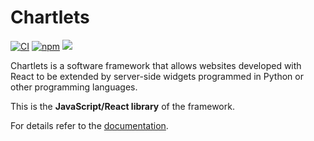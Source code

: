 # Chartlets 

[![CI](https://github.com/bcdev/chartlets/actions/workflows/frontend-ci.yml/badge.svg)](https://github.com/bcdev/chartlets/actions/workflows/frontend-ci.yml)
[![npm](https://badge.fury.io/js/chartlets.svg)](https://npmjs.org/package/chartlets)
![](https://img.shields.io/badge/Linting-TypeScript%20%26%20Prettier-blue?logo=typescript&logoColor=white)

Chartlets is a software framework that allows websites developed with
React to be extended by server-side widgets programmed in Python or other
programming languages. 

This is the **JavaScript/React library** of the framework.

For details refer to the [documentation](https://bcdev.github.io/chartlets/).

